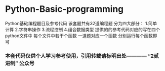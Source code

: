 # Python-Basic-programming
Python基础编程题目及参考代码
该套题共有32道编程题
分为四大部分：
1.简单计算
2.字符串操作
3.流程控制
4.组合数据类型
提供的的参考代码对应的写在四个python文件中
每个文件中若干个函数
一道题对应一个函数
分别运行每个函数即可
### 本套代码仅供个人学习参考使用，引用转载请标明出处———— “2贰进制” 公众号
